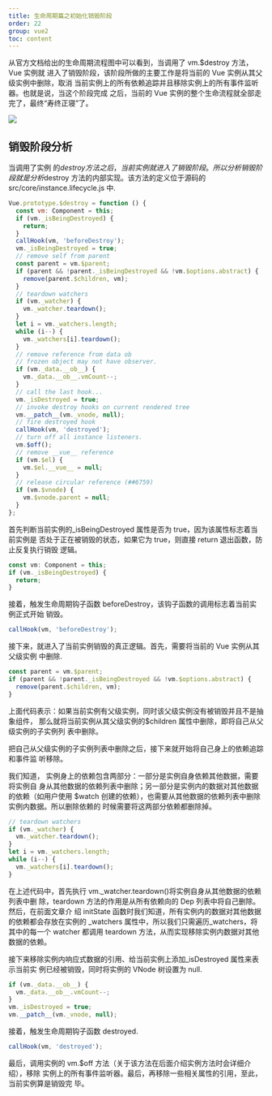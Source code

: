 ```yaml
---
title: 生命周期篇之初始化销毁阶段
order: 22
group: vue2
toc: content
---
```


从官方文档给出的生命周期流程图中可以看到，当调用了 vm.$destroy 方法，Vue 实例就
进入了销毁阶段，该阶段所做的主要工作是将当前的 Vue 实例从其父级实例中删除，取消
当前实例上的所有依赖追踪并且移除实例上的所有事件监听器。也就是说，当这个阶段完成
之后，当前的 Vue 实例的整个生命流程就全部走完了，最终“寿终正寝”了。

![](http://leexiaop.github.io/static/ibadgers/code/vue2/lifecycle_7.png)

## 销毁阶段分析

当调用了实例
的$destroy方法之后，当前实例就进入了销毁阶段。所以分析销毁阶段就是分析$destroy
方法的内部实现。该方法的定义位于源码的 src/core/instance.lifecycle.js 中.

```js
Vue.prototype.$destroy = function () {
  const vm: Component = this;
  if (vm._isBeingDestroyed) {
    return;
  }
  callHook(vm, 'beforeDestroy');
  vm._isBeingDestroyed = true;
  // remove self from parent
  const parent = vm.$parent;
  if (parent && !parent._isBeingDestroyed && !vm.$options.abstract) {
    remove(parent.$children, vm);
  }
  // teardown watchers
  if (vm._watcher) {
    vm._watcher.teardown();
  }
  let i = vm._watchers.length;
  while (i--) {
    vm._watchers[i].teardown();
  }
  // remove reference from data ob
  // frozen object may not have observer.
  if (vm._data.__ob__) {
    vm._data.__ob__.vmCount--;
  }
  // call the last hook...
  vm._isDestroyed = true;
  // invoke destroy hooks on current rendered tree
  vm.__patch__(vm._vnode, null);
  // fire destroyed hook
  callHook(vm, 'destroyed');
  // turn off all instance listeners.
  vm.$off();
  // remove __vue__ reference
  if (vm.$el) {
    vm.$el.__vue__ = null;
  }
  // release circular reference (##6759)
  if (vm.$vnode) {
    vm.$vnode.parent = null;
  }
};
```

首先判断当前实例的\_isBeingDestroyed 属性是否为 true，因为该属性标志着当前实例是
否处于正在被销毁的状态，如果它为 true，则直接 return 退出函数，防止反复执行销毁
逻辑。

```js
const vm: Component = this;
if (vm._isBeingDestroyed) {
  return;
}
```

接着，触发生命周期钩子函数 beforeDestroy，该钩子函数的调用标志着当前实例正式开始
销毁。

```js
callHook(vm, 'beforeDestroy');
```

接下来，就进入了当前实例销毁的真正逻辑。首先，需要将当前的 Vue 实例从其父级实例
中删除.

```js
const parent = vm.$parent;
if (parent && !parent._isBeingDestroyed && !vm.$options.abstract) {
  remove(parent.$children, vm);
}
```

上面代码表示：如果当前实例有父级实例，同时该父级实例没有被销毁并且不是抽象组件，
那么就将当前实例从其父级实例的$children 属性中删除，即将自己从父级实例的子实例列
表中删除。

把自己从父级实例的子实例列表中删除之后，接下来就开始将自己身上的依赖追踪和事件监
听移除。

我们知道， 实例身上的依赖包含两部分：一部分是实例自身依赖其他数据，需要将实例自
身从其他数据的依赖列表中删除；另一部分是实例内的数据对其他数据的依赖（如用户使用
$watch 创建的依赖），也需要从其他数据的依赖列表中删除实例内数据。所以删除依赖的
时候需要将这两部分依赖都删除掉。

```js
// teardown watchers
if (vm._watcher) {
  vm._watcher.teardown();
}
let i = vm._watchers.length;
while (i--) {
  vm._watchers[i].teardown();
}
```

在上述代码中，首先执行 vm.\_watcher.teardown()将实例自身从其他数据的依赖列表中删
除，teardown 方法的作用是从所有依赖向的 Dep 列表中将自己删除。然后，在前面文章介
绍 initState 函数时我们知道，所有实例内的数据对其他数据的依赖都会存放在实例的
\_watchers 属性中，所以我们只需遍历\_watchers，将其中的每一个 watcher 都调用
teardown 方法，从而实现移除实例内数据对其他数据的依赖。

接下来移除实例内响应式数据的引用、给当前实例上添加\_isDestroyed 属性来表示当前实
例已经被销毁，同时将实例的 VNode 树设置为 null.

```js
if (vm._data.__ob__) {
  vm._data.__ob__.vmCount--;
}
vm._isDestroyed = true;
vm.__patch__(vm._vnode, null);
```

接着，触发生命周期钩子函数 destroyed.

```js
callHook(vm, 'destroyed');
```

最后，调用实例的 vm.$off 方法（关于该方法在后面介绍实例方法时会详细介绍），移除
实例上的所有事件监听器。最后，再移除一些相关属性的引用，至此，当前实例算是销毁完
毕。
